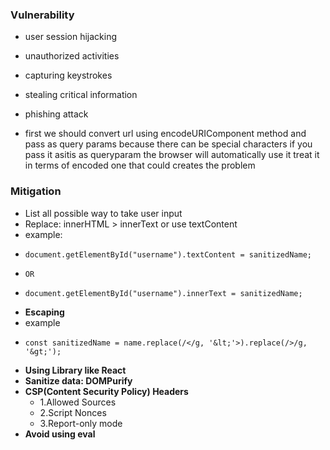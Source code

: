 ### Vulnerability

- user session hijacking
- unauthorized activities
- capturing keystrokes
- stealing critical information
- phishing attack

- first we should convert url using encodeURIComponent method and pass as query params because there can be special characters if you pass it asitis as queryparam the browser will automatically use it treat it in terms of encoded one that could creates the problem

### Mitigation

- List all possible way to take user input
- Replace: innerHTML > innerText or use textContent
- example:
-     document.getElementById("username").textContent = sanitizedName;
-     OR
-     document.getElementById("username").innerText = sanitizedName;
- **Escaping**
- example
-     const sanitizedName = name.replace(/</g, '&lt;'>).replace(/>/g, '&gt;');
- **Using Library like React**
- **Sanitize data: DOMPurify**
- **CSP(Content Security Policy) Headers**
  - 1.Allowed Sources
  - 2.Script Nonces
  - 3.Report-only mode
- **Avoid using eval**
